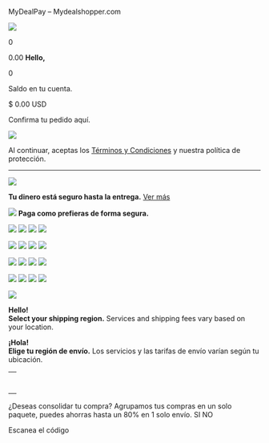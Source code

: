 MyDealPay – Mydealshopper.com























































 




 



![](https://mydealshopper.com/wp-content/uploads/2024/11/img19112415-e1732143946403.png)

0




0.00
**Hello,** 


0

Saldo en tu cuenta.

$ 0.00 USD

Confirma tu pedido aquí.

![](https://mydealshopper.com/wp-content/uploads/2024/12/loading-loading-forever.gif)

Al continuar, aceptas los [Términos y Condiciones](https://mydealshopper.com/mydealpay-terms/) y nuestra política de protección.

---

![](https://mydealshopper.com/wp-content/uploads/2024/12/shield.png)

**Tu dinero está seguro hasta la entrega.**
[Ver más](https://mydealshopper.com/mydealpay-terms/)

![](https://mydealshopper.com/wp-content/uploads/2025/05/cardLogo.jpg)
**Paga como prefieras de forma segura.**

![](https://mydealshopper.com/wp-content/plugins/woo-stripe-payment/assets/img/cards/amex.svg)
![](https://mydealshopper.com/wp-content/plugins/woo-stripe-payment/assets/img/cards/discover.svg)
![](https://mydealshopper.com/wp-content/plugins/woo-stripe-payment/assets/img/cards/visa.svg)
![](https://mydealshopper.com/wp-content/plugins/woo-stripe-payment/assets/img/cards/mastercard.svg)

![](https://mydealshopper.com/wp-content/uploads/2024/12/zelleLogo.png)
![](https://mydealshopper.com/wp-content/uploads/2024/12/paypalLogo.png)
![](https://mydealshopper.com/wp-content/uploads/2025/04/stripelogo.png)
![](https://mydealshopper.com/wp-content/uploads/2025/04/jcb1.png)

![](https://mydealshopper.com/wp-content/uploads/2025/04/DCI.png)
![](https://mydealshopper.com/wp-content/uploads/2025/04/mastroLogo.png)
![](https://mydealshopper.com/wp-content/uploads/2025/04/unionpayLogo.png)
![](https://mydealshopper.com/wp-content/uploads/2025/04/cbLogo.png)

![](https://mydealshopper.com/wp-content/uploads/2025/04/Interac.png)
![](https://mydealshopper.com/wp-content/uploads/2025/04/naranjaLogo.png)
![](https://mydealshopper.com/wp-content/uploads/2025/04/verveLog.png)
![](https://mydealshopper.com/wp-content/uploads/2025/04/bancontact.png)

![](https://mydealshopper.com/wp-content/uploads/2024/11/img19112415-e1732143946403.png)

**Hello!  
Select your shipping region.**
Services and shipping fees vary based on your location.

**¡Hola!  
Elige tu región de envío.**
Los servicios y las tarifas de envío varían según tu ubicación.

|  |
| --- |
|  |
|  |
|  |
|  |
|  |
|  |
|  |

¿Deseas consolidar tu compra?
Agrupamos tus compras en un solo paquete, puedes ahorras hasta un 80% en 1 solo envío.
SI
NO










Escanea el código